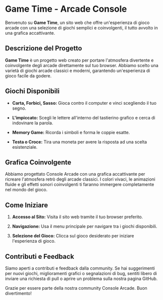 # Game Time - Arcade Console

Benvenuto su **Game Time**, un sito web che offre un'esperienza di gioco arcade con una selezione di giochi semplici e coinvolgenti, il tutto avvolto in una grafica accattivante.

## Descrizione del Progetto

**Game Time** è un progetto web creato per portare l'atmosfera divertente e coinvolgente degli arcade direttamente sul tuo browser. Abbiamo scelto una varietà di giochi arcade classici e moderni, garantendo un'esperienza di gioco facile da godere.

## Giochi Disponibili

-   **Carta, Forbici, Sasso:** Gioca contro il computer e vinci scegliendo il tuo segno.
    
-   **L'impiccato:** Scegli le lettere all'interno del tastierino grafico e cerca di indovinare la parola.
    
-   **Memory Game:** Ricorda i simboli e forma le coppie esatte.
    
-   **Testa o Croce:** Tira una moneta per avere la risposta ad una scelta esistenziale.
    

## Grafica Coinvolgente

Abbiamo progettato Console Arcade con una grafica accattivante per ricreare l'atmosfera retrò degli arcade classici. I colori vivaci, le animazioni fluide e gli effetti sonori coinvolgenti ti faranno immergere completamente nel mondo del gioco.

## Come Iniziare

1.  **Accesso al Sito:** Visita il sito web tramite il tuo browser preferito.
    
2.  **Navigazione:** Usa il menu principale per navigare tra i giochi disponibili.
    
3.  **Selezione del Gioco:** Clicca sul gioco desiderato per iniziare l'esperienza di gioco.
    

## Contributi e Feedback

Siamo aperti a contributi e feedback dalla community. Se hai suggerimenti per nuovi giochi, miglioramenti grafici o segnalazioni di bug, sentiti libero di inviare una richiesta di pull o aprire un problema sulla nostra pagina GitHub.

Grazie per essere parte della nostra community Console Arcade. Buon divertimento!
